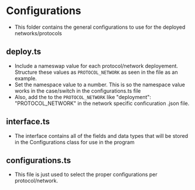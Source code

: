 # Configurations

- This folder contains the general configurations to use for the deployed networks/protocols

## deploy.ts

- Include a nameswap value for each protocol/network deployement. Structure these values as `PROTOCOL_NETWORK` as seen in the file as an example.
- Set the namespace value to a number. This is so the namespace value works in the case/switch in the configurations.ts file
- Also, add the to the `PROTOCOL_NETWORK` like "deployment": "PROTOCOL_NETWORK" in the network specific conficuration .json file.

## interface.ts

- The interface contains all of the fields and data types that will be stored in the Configurations class for use in the program

## configurations.ts

- This file is just used to select the proper configurations per protocol/network.
